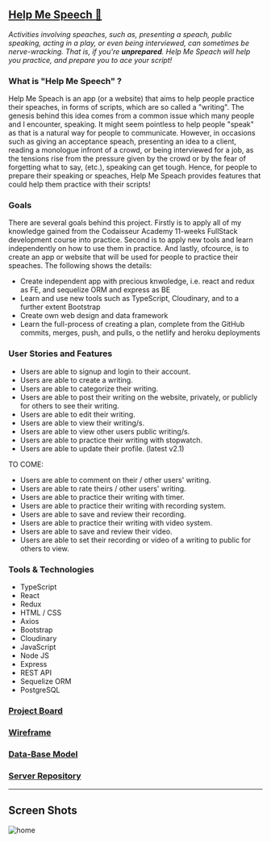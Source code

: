 ## [Help Me Speech :speech_balloon:](https://help-me-speech.netlify.app/)

*Activities involving speaches, such as, presenting a speach, public speaking, acting in a play, or even being interviewed, can sometimes be nerve-wracking. 
That is, if you're **unprepared**. 
Help Me Speach will help you practice, and prepare you to ace your script!*  

### What is "Help Me Speech" ?
Help Me Speach is an app (or a website) that aims to help people practice their speaches, in forms of scripts, which are so called a "writing". The genesis behind this idea comes from a common issue which many people and I encounter, speaking. It might seem pointless to help people "speak" as that is a natural way for people to communicate. However, in occasions such as giving an acceptance speach, presenting an idea to a client, reading a monologue infront of a crowd, or being interviewed for a job, as the tensions rise from the pressure given by the crowd or by the fear of forgetting what to say, (etc.), speaking can get tough. 
Hence, for people to prepare their speaking or speaches, Help Me Speach provides features that could help them practice with their scripts!

### Goals
There are several goals behind this project. Firstly is to apply all of my knowledge gained from the Codaisseur Academy 11-weeks FullStack development course into practice. Second is to apply new tools and learn independently on how to use them in practice. And lastly, ofcource, is to create an app or website that will be used for people to practice their speaches. The following shows the details:
- Create independent app with precious knwoledge, i.e. react and redux as FE, and sequelize ORM and express as BE
- Learn and use new tools such as TypeScript, Cloudinary, and to a further extent Bootstrap
- Create own web design and data framework
- Learn the full-process of creating a plan, complete from the GitHub commits, merges, push, and pulls, o the netlify and heroku deployments  

### User Stories and Features
- Users are able to signup and login to their account. 
- Users are able to create a writing. 
- Users are able to categorize their writing.
- Users are able to post their writing on the website, privately, or publicly for others to see their writing.
- Users are able to edit their writing.
- Users are able to view their writing/s.
- Users are able to view other users public writing/s.
- Users are able to practice their writing with stopwatch.
- Users are able to update their profile.
(latest v2.1)

TO COME:
- Users are able to comment on their / other users' writing.
- Users are able to rate theirs / other users' writing.
- Users are able to practice their writing with timer.
- Users are able to practice their writing with recording system.
- Users are able to save and review their recording.
- Users are able to practice their writing with video system.
- Users are able to save and review their video.
- Users are able to set their recording or video of a writing to public for others to view.

### Tools & Technologies
- TypeScript
- React
- Redux
- HTML / CSS
- Axios
- Bootstrap
- Cloudinary
- JavaScript
- Node JS
- Express
- REST API
- Sequelize ORM
- PostgreSQL

### [Project Board](https://github.com/users/ariqyandri/projects/1)

### [Wireframe](https://wireframepro.mockflow.com/view/Ma5d9d364b6e79cb9aaff7851b0ceaf3c1606145223784)

### [Data-Base Model](https://dbdiagram.io/d/5fbcb38f3a78976d7b7d2a63)

### [Server Repository](https://github.com/ariqyandri/help-me-speech-server)
---
## Screen Shots

![home](https://res.cloudinary.com/doai9yryh/image/upload/v1608645908/Screenshot_from_2020-12-22_14-51-36_kne4jg.png)

